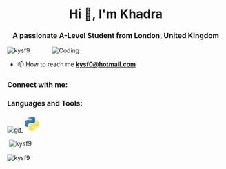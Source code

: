 <h1 align="center">Hi 👋, I'm Khadra</h1>
<h3 align="center">A passionate A-Level Student from London, United Kingdom</h3>
<img align="right" alt="Coding" width="400" src=https://cdn.dribbble.com/users/1162077/screenshots/3848914/programmer.gif>

<p align="left"> <img src="https://komarev.com/ghpvc/?username=kysf9&label=Profile%20views&color=0e75b6&style=flat" alt="kysf9" /> </p>

- 📫 How to reach me **kysf0@hotmail.com**

<h3 align="left">Connect with me:</h3>
<p align="left">
</p>

<h3 align="left">Languages and Tools:</h3>
<p align="left"> <a href="https://git-scm.com/" target="_blank" rel="noreferrer"> <img src="https://www.vectorlogo.zone/logos/git-scm/git-scm-icon.svg" alt="git" width="40" height="40"/> </a> <a href="https://www.python.org" target="_blank" rel="noreferrer"> <img src="https://raw.githubusercontent.com/devicons/devicon/master/icons/python/python-original.svg" alt="python" width="40" height="40"/> </a> </p>

<p>&nbsp;<img align="center" src="https://github-readme-stats.vercel.app/api?username=kysf9&show_icons=true&locale=en" alt="kysf9" /></p>

<p><img align="center" src="https://github-readme-streak-stats.herokuapp.com/?user=kysf9&" alt="kysf9" /></p>


